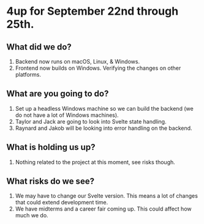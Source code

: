 # 4up for September 22nd through 25th.
 
## What did we do?
1. Backend now runs on macOS, Linux, & Windows.
2. Frontend now builds on Windows. Verifying the changes on other platforms.

## What are you going to do?
1. Set up a headless Windows machine so we can build the backend (we do not have a lot of Windows machines).
2. Taylor and Jack are going to look into Svelte state handling.
3. Raynard and Jakob will be looking into error handling on the backend.

## What is holding us up?
1. Nothing related to the project at this moment, see risks though.

## What risks do we see?
1. We may have to change our Svelte version. This means a lot of changes that could extend development time.
2. We have midterms and a career fair coming up. This could affect how much we do.
